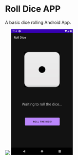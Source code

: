 # Roll Dice APP
A basic dice rolling Android App.
<div>
<img src="https://github.com/SametBELLUR/Roll-Dice_APP/blob/master/img_README.md/0.png" width="40%">
<img src="https://github.com/SametBELLUR/Roll-Dice_APP/blob/master/img_README.md/1.png" width="40%">
</div>
